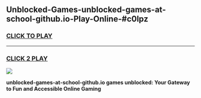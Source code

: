 
## Unblocked-Games-unblocked-games-at-school-github.io-Play-Online-#c0lpz
<h3>
<a href="https://premium.freeplayer.one?title=unblocked-games-at-school-github.io&ref=27F">CLICK TO PLAY</a></h3>
<hr>

<h3>
<a href="https://premium.freeplayer.one?title=unblocked-games-at-school-github.io&ref=27F">CLICK 2 PLAY</a>
  
</h3>

<a href="https://premium.freeplayer.one?title=unblocked-games-at-school-github.io&ref=27F"><img src="https://clearcache.store/games.png"></a>


**unblocked-games-at-school-github.io games unblocked: Your Gateway to Fun and Accessible Online Gaming**
